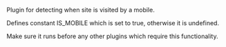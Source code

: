 Plugin for detecting when site is visited by a mobile.

Defines constant IS_MOBILE which is set to true, otherwise it is undefined.

Make sure it runs before any other plugins which require this functionality.
